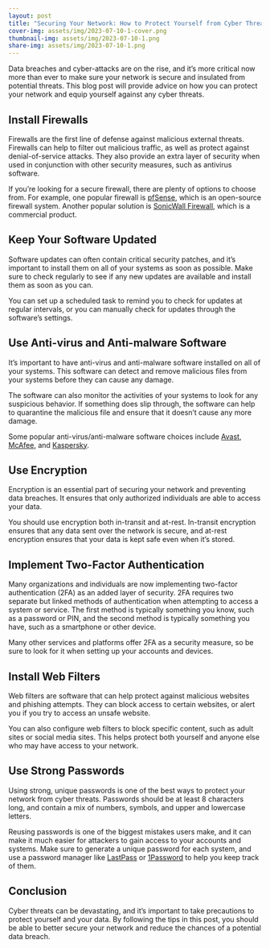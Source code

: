 ```yaml
---
layout: post
title: "Securing Your Network: How to Protect Yourself from Cyber Threats"
cover-img: assets/img/2023-07-10-1-cover.png
thumbnail-img: assets/img/2023-07-10-1.png
share-img: assets/img/2023-07-10-1.png
---
```





Data breaches and cyber-attacks are on the rise, and it’s more critical now more than ever to make sure your network is secure and insulated from potential threats. This blog post will provide advice on how you can protect your network and equip yourself against any cyber threats.

## Install Firewalls

Firewalls are the first line of defense against malicious external threats. Firewalls can help to filter out malicious traffic, as well as protect against denial-of-service attacks. They also provide an extra layer of security when used in conjunction with other security measures, such as antivirus software.

If you’re looking for a secure firewall, there are plenty of options to choose from. For example, one popular firewall is [pfSense](https://www.pfsense.org/), which is an open-source firewall system. Another popular solution is [SonicWall Firewall](https://www.sonicwall.com/products/firewall-security.html), which is a commercial product.

## Keep Your Software Updated

Software updates can often contain critical security patches, and it’s important to install them on all of your systems as soon as possible. Make sure to check regularly to see if any new updates are available and install them as soon as you can.

You can set up a scheduled task to remind you to check for updates at regular intervals, or you can manually check for updates through the software’s settings.

## Use Anti-virus and Anti-malware Software

It’s important to have anti-virus and anti-malware software installed on all of your systems. This software can detect and remove malicious files from your systems before they can cause any damage.

The software can also monitor the activities of your systems to look for any suspicious behavior. If something does slip through, the software can help to quarantine the malicious file and ensure that it doesn’t cause any more damage.

Some popular anti-virus/anti-malware software choices include [Avast](https://www.avast.com/en-us/index), [McAfee](https://us.mcafee.com/en-us/index.html), and [Kaspersky](https://usa.kaspersky.com/index). 

## Use Encryption

Encryption is an essential part of securing your network and preventing data breaches. It ensures that only authorized individuals are able to access your data.

You should use encryption both in-transit and at-rest. In-transit encryption ensures that any data sent over the network is secure, and at-rest encryption ensures that your data is kept safe even when it’s stored.

## Implement Two-Factor Authentication

Many organizations and individuals are now implementing two-factor authentication (2FA) as an added layer of security. 2FA requires two separate but linked methods of authentication when attempting to access a system or service. The first method is typically something you know, such as a password or PIN, and the second method is typically something you have, such as a smartphone or other device.

Many other services and platforms offer 2FA as a security measure, so be sure to look for it when setting up your accounts and devices.

## Install Web Filters

Web filters are software that can help protect against malicious websites and phishing attempts. They can block access to certain websites, or alert you if you try to access an unsafe website.

You can also configure web filters to block specific content, such as adult sites or social media sites. This helps protect both yourself and anyone else who may have access to your network.

## Use Strong Passwords

Using strong, unique passwords is one of the best ways to protect your network from cyber threats. Passwords should be at least 8 characters long, and contain a mix of numbers, symbols, and upper and lowercase letters.

Reusing passwords is one of the biggest mistakes users make, and it can make it much easier for attackers to gain access to your accounts and systems. Make sure to generate a unique password for each system, and use a password manager like [LastPass](https://www.lastpass.com/) or [1Password](https://1password.com/) to help you keep track of them.

## Conclusion

Cyber threats can be devastating, and it’s important to take precautions to protect yourself and your data. By following the tips in this post, you should be able to better secure your network and reduce the chances of a potential data breach.
